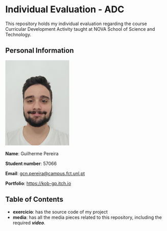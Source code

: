 # Individual Evaluation - ADC
This repository holds my individual evaluation regarding the course Curricular Development Activity taught at NOVA School of Science and Technology.


## Personal Information

![This is my face. Beautiful, I know.](https://github.com/the-Kob/individual-evaluation-ADC/blob/main/media/Design%20sem%20nome.png)

**Name**: Guilherme Pereira

**Student number**: 57066

**Email**: gcn.pereira@campus.fct.unl.pt

**Portfolio**: https://kob-gp.itch.io

## Table of Contents
- **exercicio**: has the source code of my project
- **media**: has all the media pieces related to this repository, including the required ***video***.
